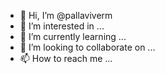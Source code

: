 - 👋 Hi, I’m @pallaviverm
- 👀 I’m interested in ...
- 🌱 I’m currently learning ...
- 💞️ I’m looking to collaborate on ...
- 📫 How to reach me ...

<!---
pallaviverm/pallaviverm is a ✨ special ✨ repository because its `README.md` (this file) appears on your GitHub profile.
You can click the Preview link to take a look at your changes.
--->

